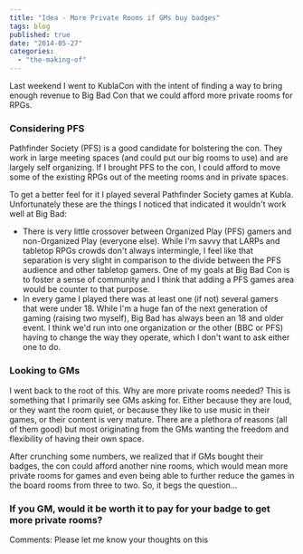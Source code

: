 ```yaml
---
title: "Idea - More Private Rooms if GMs buy badges"
tags: blog
published: true
date: "2014-05-27"
categories: 
  - "the-making-of"
---
```


Last weekend I went to KublaCon with the intent of finding a way to bring enough revenue to Big Bad Con that we could afford more private rooms for RPGs.

### Considering PFS

Pathfinder Society (PFS) is a good candidate for bolstering the con. They work in large meeting spaces (and could put our big rooms to use) and are largely self organizing. If I brought PFS to the con, I could afford to move some of the existing RPGs out of the meeting rooms and in private spaces.

To get a better feel for it I played several Pathfinder Society games at Kubla. Unfortunately these are the things I noticed that indicated it wouldn't work well at Big Bad:

- There is very little crossover between Organized Play (PFS) gamers and non-Organized Play (everyone else). While I'm savvy that LARPs and tabletop RPGs crowds don't always intermingle, I feel like that separation is very slight in comparison to the divide between the PFS audience and other tabletop gamers. One of my goals at Big Bad Con is to foster a sense of community and I think that adding a PFS games area would be counter to that purpose.
- In every game I played there was at least one (if not) several gamers that were under 18. While I'm a huge fan of the next generation of gaming (raising two myself), Big Bad has always been an 18 and older event. I think we'd run into one organization or the other (BBC or PFS) having to change the way they operate, which I don't want to ask either one to do.

### Looking to GMs

I went back to the root of this. Why are more private rooms needed? This is something that I primarily see GMs asking for. Either because they are loud, or they want the room quiet, or because they like to use music in their games, or their content is very mature. There are a plethora of reasons (all of them good) but most originating from the GMs wanting the freedom and flexibility of having their own space.

After crunching some numbers, we realized that if GMs bought their badges, the con could afford another nine rooms, which would mean more private rooms for games and even being able to further reduce the games in the board rooms from three to two. So, it begs the question...

### If you GM, would it be worth it to pay for your badge to get more private rooms?

Comments: Please let me know your thoughts on this

